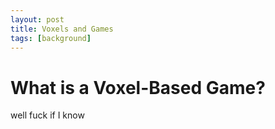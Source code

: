 ```yaml
---
layout: post
title: Voxels and Games
tags: [background]
---
```


# What is a Voxel-Based Game?
well fuck if I know
